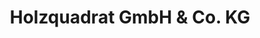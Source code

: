 ---
title: "Holzquadrat GmbH & Co. KG"
url: /nordhorn/holzquadrat-gmbh-und-co-kg/
shop: Baustoffe
---